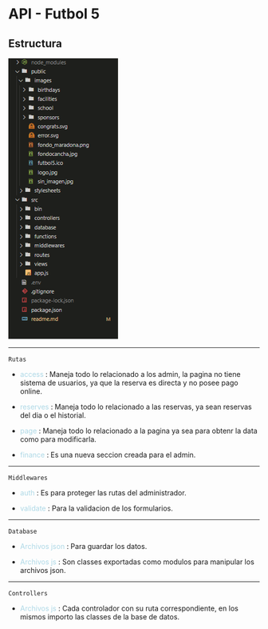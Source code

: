 # API - Futbol 5

## Estructura

![Estructura carpetas.](/public/images/Estructura_carpetas.png "Estructura carpetas.")

---

    Rutas
- <span style="color: lightblue">access</span> :
Maneja todo lo relacionado a los admin, la pagina no tiene sistema de usuarios, ya que la reserva es directa y no posee pago online.

- <span style="color: lightblue">reserves</span> :
Maneja todo lo relacionado a las reservas, ya sean reservas del dia o el historial.

- <span style="color: lightblue">page</span> :
Maneja todo lo relacionado a la pagina ya sea para obtenr la data como para modificarla.

- <span style="color: lightblue">finance</span> :
Es una nueva seccion creada para el admin.

---
    Middlewares

- <span style="color: lightblue">auth</span> :
Es para proteger las rutas del administrador.

- <span style="color: lightblue">validate</span> :
Para la validacion de los formularios.
---
    Database

- <span style="color: lightblue">Archivos json</span> :
Para guardar los datos.

- <span style="color: lightblue">Archivos js</span> :
Son classes exportadas como modulos para manipular los archivos json.

---
    Controllers

- <span style="color: lightblue">Archivos js</span> :
Cada controlador con su ruta correspondiente, en los mismos importo las classes de la base de datos.
